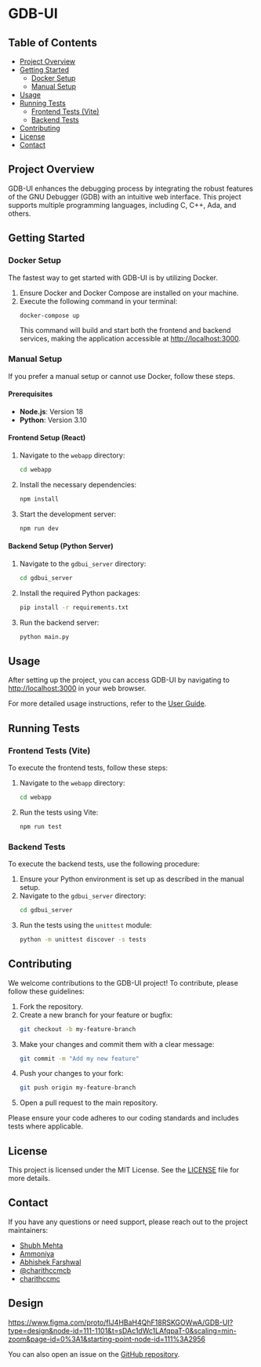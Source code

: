 # GDB-UI

## Table of Contents
- [Project Overview](#project-overview)
- [Getting Started](#getting-started)
    - [Docker Setup](#docker-setup)
    - [Manual Setup](#manual-setup)
- [Usage](#usage)
- [Running Tests](#running-tests)
    - [Frontend Tests (Vite)](#frontend-tests-vite)
    - [Backend Tests](#backend-tests)
- [Contributing](#contributing)
- [License](#license)
- [Contact](#contact)

## Project Overview
GDB-UI enhances the debugging process by integrating the robust features of the GNU Debugger (GDB) with an intuitive web interface. This project supports multiple programming languages, including C, C++, Ada, and others.

## Getting Started

### Docker Setup
The fastest way to get started with GDB-UI is by utilizing Docker.

1. Ensure Docker and Docker Compose are installed on your machine.
2. Execute the following command in your terminal:
    ```sh
    docker-compose up
    ```
    This command will build and start both the frontend and backend services, making the application accessible at [http://localhost:3000](http://localhost:3000).

### Manual Setup
If you prefer a manual setup or cannot use Docker, follow these steps.

#### Prerequisites
- **Node.js**: Version 18
- **Python**: Version 3.10

#### Frontend Setup (React)
1. Navigate to the `webapp` directory:
    ```sh
    cd webapp
    ```
2. Install the necessary dependencies:
    ```sh
    npm install
    ```
3. Start the development server:
    ```sh
    npm run dev
    ```

#### Backend Setup (Python Server)
1. Navigate to the `gdbui_server` directory:
    ```sh
    cd gdbui_server
    ```
2. Install the required Python packages:
    ```sh
    pip install -r requirements.txt
    ```
3. Run the backend server:
    ```sh
    python main.py
    ```

## Usage
After setting up the project, you can access GDB-UI by navigating to [http://localhost:3000](http://localhost:3000) in your web browser.

For more detailed usage instructions, refer to the [User Guide](https://github.com/c2siorg/GSoC/blob/master/GSoC-2024/13-utkarsh-raj-13-WebiU-20-c2siorg-SCoRe-Lab-website.md?utm_source).

## Running Tests

### Frontend Tests (Vite)
To execute the frontend tests, follow these steps:

1. Navigate to the `webapp` directory:
    ```sh
    cd webapp
    ```
2. Run the tests using Vite:
    ```sh
    npm run test
    ```

### Backend Tests
To execute the backend tests, use the following procedure:

1. Ensure your Python environment is set up as described in the manual setup.
2. Navigate to the `gdbui_server` directory:
    ```sh
    cd gdbui_server
    ```
3. Run the tests using the `unittest` module:
    ```sh
    python -m unittest discover -s tests
    ```

## Contributing
We welcome contributions to the GDB-UI project! To contribute, please follow these guidelines:

1. Fork the repository.
2. Create a new branch for your feature or bugfix:
    ```sh
    git checkout -b my-feature-branch
    ```
3. Make your changes and commit them with a clear message:
    ```sh
    git commit -m "Add my new feature"
    ```
4. Push your changes to your fork:
    ```sh
    git push origin my-feature-branch
    ```
5. Open a pull request to the main repository.

Please ensure your code adheres to our coding standards and includes tests where applicable.

## License
This project is licensed under the MIT License. See the [LICENSE](LICENSE) file for more details.

## Contact
If you have any questions or need support, please reach out to the project maintainers:

- [Shubh Mehta](https://github.com/Shubh942)
- [Ammoniya](https://github.com/Ammoniya)
- [Abhishek Farshwal](https://github.com/AbhishekFarshwal)
- [@charithccmcb](https://github.com/charithccmcb)
- [charithccmc](https://github.com/charithccmc)

## Design
https://www.figma.com/proto/flJ4HBaH4QhF18RSKGOWwA/GDB-UI?type=design&node-id=111-1101&t=sDAc1dWc1LAfqpaT-0&scaling=min-zoom&page-id=0%3A1&starting-point-node-id=111%3A2956

You can also open an issue on the [GitHub repository](https://github.com/c2siorg/GDB-UI/issues).